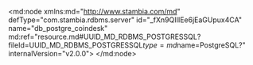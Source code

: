 <?xml version="1.0" encoding="UTF-8"?>
<md:node xmlns:md="http://www.stambia.com/md" defType="com.stambia.rdbms.server" id="_fXn9QIIIEe6jEaGUpux4CA" name="db_postgre_coindesk" md:ref="resource.md#UUID_MD_RDBMS_POSTGRESSQL?fileId=UUID_MD_RDBMS_POSTGRESSQL$type=md$name=PostgreSQL?" internalVersion="v2.0.0">
  <attribute defType="com.stambia.rdbms.server.module" id="_fXvSAIIIEe6jEaGUpux4CA" value="PostgreSQL"/>
  <attribute defType="com.stambia.rdbms.server.user" id="_Aq9JsIIKEe6jEaGUpux4CA" value="postgres"/>
  <attribute defType="com.stambia.rdbms.server.driver" id="_Aq9JsYIKEe6jEaGUpux4CA" value="org.postgresql.Driver"/>
  <attribute defType="com.stambia.rdbms.server.designerAutoCommit" id="_Aq9JsoIKEe6jEaGUpux4CA" value="true"/>
  <attribute defType="com.stambia.rdbms.server.password" id="_Aq9Js4IKEe6jEaGUpux4CA" value="67360DCDA26A19D94727280D182292C8"/>
  <attribute defType="com.stambia.rdbms.server.url" id="_Aq9JtIIKEe6jEaGUpux4CA" value="jdbc:postgresql://localhost:5432/semarchy"/>
  <node defType="com.stambia.rdbms.schema" id="_fcZvkIIIEe6jEaGUpux4CA" name="semarchy.coindesk">
    <attribute defType="com.stambia.rdbms.schema.catalog.name" id="_fd3vMIIIEe6jEaGUpux4CA" value="semarchy"/>
    <attribute defType="com.stambia.rdbms.schema.name" id="_fd4WQIIIEe6jEaGUpux4CA" value="coindesk"/>
    <attribute defType="com.stambia.rdbms.schema.rejectMask" id="_fd49UIIIEe6jEaGUpux4CA" value="R_[targetName]"/>
    <attribute defType="com.stambia.rdbms.schema.loadMask" id="_fd49UYIIEe6jEaGUpux4CA" value="L[number]_[targetName]"/>
    <attribute defType="com.stambia.rdbms.schema.integrationMask" id="_fd5kYIIIEe6jEaGUpux4CA" value="I_[targetName]"/>
    <attribute defType="com.stambia.rdbms.schema.control" id="_-7DSUIIJEe6jEaGUpux4CA" ref="resource.md#_fcZvkIIIEe6jEaGUpux4CA?fileId=_fXn9QIIIEe6jEaGUpux4CA$type=md$name=semarchy.coindesk?"/>
    <attribute defType="com.stambia.rdbms.schema.work" id="_mJNbcIIsEe6QQ6l8fm7y2Q" ref="resource.md#_fcZvkIIIEe6jEaGUpux4CA?fileId=_fXn9QIIIEe6jEaGUpux4CA$type=md$name=semarchy.coindesk?"/>
    <node defType="com.stambia.rdbms.datastore" id="_Aq9JvIIKEe6jEaGUpux4CA" name="bpi">
      <attribute defType="com.stambia.rdbms.datastore.name" id="_Aq9JvYIKEe6jEaGUpux4CA" value="bpi"/>
      <attribute defType="com.stambia.rdbms.datastore.type" id="_Aq9JvoIKEe6jEaGUpux4CA" value="TABLE"/>
      <node defType="com.stambia.rdbms.column" id="_Aq9Jv4IKEe6jEaGUpux4CA" name="bpi_id" position="1">
        <attribute defType="com.stambia.rdbms.column.name" id="_Aq9JwIIKEe6jEaGUpux4CA" value="bpi_id"/>
        <attribute defType="com.stambia.rdbms.column.nullable" id="_Aq9JwYIKEe6jEaGUpux4CA" value="0"/>
        <attribute defType="com.stambia.rdbms.column.digits" id="_Aq9JwoIKEe6jEaGUpux4CA" value="0"/>
        <attribute defType="com.stambia.rdbms.column.autoGenerated" id="_Aq9Jw4IKEe6jEaGUpux4CA" value="false"/>
        <attribute defType="com.stambia.rdbms.column.autoIncrement" id="_Aq9JxIIKEe6jEaGUpux4CA" value="true"/>
        <attribute defType="com.stambia.rdbms.column.type" id="_Aq9JxYIKEe6jEaGUpux4CA" value="serial"/>
        <attribute defType="com.stambia.rdbms.column.size" id="_Aq9JxoIKEe6jEaGUpux4CA" value="10"/>
        <attribute defType="com.stambia.rdbms.column.arrayType" id="_Aq9Jx4IKEe6jEaGUpux4CA" value=""/>
      </node>
      <node defType="com.stambia.rdbms.column" id="_Aq9JyIIKEe6jEaGUpux4CA" name="updated" position="2">
        <attribute defType="com.stambia.rdbms.column.name" id="_Aq9JyYIKEe6jEaGUpux4CA" value="updated"/>
        <attribute defType="com.stambia.rdbms.column.nullable" id="_Aq9JyoIKEe6jEaGUpux4CA" value="1"/>
        <attribute defType="com.stambia.rdbms.column.digits" id="_Aq9Jy4IKEe6jEaGUpux4CA" value="0"/>
        <attribute defType="com.stambia.rdbms.column.autoGenerated" id="_Aq9JzIIKEe6jEaGUpux4CA" value="false"/>
        <attribute defType="com.stambia.rdbms.column.autoIncrement" id="_Aq9JzYIKEe6jEaGUpux4CA" value="false"/>
        <attribute defType="com.stambia.rdbms.column.type" id="_Aq9JzoIKEe6jEaGUpux4CA" value="varchar"/>
        <attribute defType="com.stambia.rdbms.column.size" id="_Aq9Jz4IKEe6jEaGUpux4CA" value="25"/>
        <attribute defType="com.stambia.rdbms.column.arrayType" id="_Aq9J0IIKEe6jEaGUpux4CA" value=""/>
      </node>
      <node defType="com.stambia.rdbms.column" id="_Aq9J0YIKEe6jEaGUpux4CA" name="updatediso" position="3">
        <attribute defType="com.stambia.rdbms.column.name" id="_Aq9J0oIKEe6jEaGUpux4CA" value="updatediso"/>
        <attribute defType="com.stambia.rdbms.column.nullable" id="_Aq9J04IKEe6jEaGUpux4CA" value="1"/>
        <attribute defType="com.stambia.rdbms.column.digits" id="_Aq9J1IIKEe6jEaGUpux4CA" value="0"/>
        <attribute defType="com.stambia.rdbms.column.autoGenerated" id="_Aq9J1YIKEe6jEaGUpux4CA" value="false"/>
        <attribute defType="com.stambia.rdbms.column.autoIncrement" id="_Aq9J1oIKEe6jEaGUpux4CA" value="false"/>
        <attribute defType="com.stambia.rdbms.column.type" id="_Aq9J14IKEe6jEaGUpux4CA" value="varchar"/>
        <attribute defType="com.stambia.rdbms.column.size" id="_Aq9J2IIKEe6jEaGUpux4CA" value="25"/>
        <attribute defType="com.stambia.rdbms.column.arrayType" id="_Aq9J2YIKEe6jEaGUpux4CA" value=""/>
      </node>
      <node defType="com.stambia.rdbms.column" id="_Aq9J2oIKEe6jEaGUpux4CA" name="updateduk" position="4">
        <attribute defType="com.stambia.rdbms.column.name" id="_Aq9J24IKEe6jEaGUpux4CA" value="updateduk"/>
        <attribute defType="com.stambia.rdbms.column.nullable" id="_Aq9J3IIKEe6jEaGUpux4CA" value="1"/>
        <attribute defType="com.stambia.rdbms.column.digits" id="_Aq9J3YIKEe6jEaGUpux4CA" value="0"/>
        <attribute defType="com.stambia.rdbms.column.autoGenerated" id="_Aq9J3oIKEe6jEaGUpux4CA" value="false"/>
        <attribute defType="com.stambia.rdbms.column.autoIncrement" id="_Aq9J34IKEe6jEaGUpux4CA" value="false"/>
        <attribute defType="com.stambia.rdbms.column.type" id="_Aq9J4IIKEe6jEaGUpux4CA" value="varchar"/>
        <attribute defType="com.stambia.rdbms.column.size" id="_Aq9J4YIKEe6jEaGUpux4CA" value="25"/>
        <attribute defType="com.stambia.rdbms.column.arrayType" id="_Aq9J4oIKEe6jEaGUpux4CA" value=""/>
      </node>
      <node defType="com.stambia.rdbms.column" id="_Aq9J44IKEe6jEaGUpux4CA" name="eur_rate" position="5">
        <attribute defType="com.stambia.rdbms.column.name" id="_Aq9J5IIKEe6jEaGUpux4CA" value="eur_rate"/>
        <attribute defType="com.stambia.rdbms.column.nullable" id="_Aq9J5YIKEe6jEaGUpux4CA" value="1"/>
        <attribute defType="com.stambia.rdbms.column.digits" id="_Aq9J5oIKEe6jEaGUpux4CA" value="0"/>
        <attribute defType="com.stambia.rdbms.column.autoGenerated" id="_Aq9J54IKEe6jEaGUpux4CA" value="false"/>
        <attribute defType="com.stambia.rdbms.column.autoIncrement" id="_Aq9J6IIKEe6jEaGUpux4CA" value="false"/>
        <attribute defType="com.stambia.rdbms.column.type" id="_Aq9J6YIKEe6jEaGUpux4CA" value="varchar"/>
        <attribute defType="com.stambia.rdbms.column.size" id="_Aq9J6oIKEe6jEaGUpux4CA" value="25"/>
        <attribute defType="com.stambia.rdbms.column.arrayType" id="_Aq9J64IKEe6jEaGUpux4CA" value=""/>
      </node>
      <node defType="com.stambia.rdbms.column" id="_Aq9J7IIKEe6jEaGUpux4CA" name="eur_rate_float" position="6">
        <attribute defType="com.stambia.rdbms.column.name" id="_Aq9J7YIKEe6jEaGUpux4CA" value="eur_rate_float"/>
        <attribute defType="com.stambia.rdbms.column.nullable" id="_Aq9J7oIKEe6jEaGUpux4CA" value="1"/>
        <attribute defType="com.stambia.rdbms.column.digits" id="_Aq9J74IKEe6jEaGUpux4CA" value="0"/>
        <attribute defType="com.stambia.rdbms.column.autoGenerated" id="_Aq9J8IIKEe6jEaGUpux4CA" value="false"/>
        <attribute defType="com.stambia.rdbms.column.autoIncrement" id="_Aq9J8YIKEe6jEaGUpux4CA" value="false"/>
        <attribute defType="com.stambia.rdbms.column.type" id="_Aq9J8oIKEe6jEaGUpux4CA" value="varchar"/>
        <attribute defType="com.stambia.rdbms.column.size" id="_Aq9J84IKEe6jEaGUpux4CA" value="25"/>
        <attribute defType="com.stambia.rdbms.column.arrayType" id="_Aq9J9IIKEe6jEaGUpux4CA" value=""/>
      </node>
      <node defType="com.stambia.rdbms.column" id="_Aq9J9YIKEe6jEaGUpux4CA" name="gbp_rate" position="7">
        <attribute defType="com.stambia.rdbms.column.name" id="_Aq9J9oIKEe6jEaGUpux4CA" value="gbp_rate"/>
        <attribute defType="com.stambia.rdbms.column.nullable" id="_Aq9J94IKEe6jEaGUpux4CA" value="1"/>
        <attribute defType="com.stambia.rdbms.column.digits" id="_Aq9J-IIKEe6jEaGUpux4CA" value="0"/>
        <attribute defType="com.stambia.rdbms.column.autoGenerated" id="_Aq9J-YIKEe6jEaGUpux4CA" value="false"/>
        <attribute defType="com.stambia.rdbms.column.autoIncrement" id="_Aq9J-oIKEe6jEaGUpux4CA" value="false"/>
        <attribute defType="com.stambia.rdbms.column.type" id="_Aq9J-4IKEe6jEaGUpux4CA" value="varchar"/>
        <attribute defType="com.stambia.rdbms.column.size" id="_Aq9J_IIKEe6jEaGUpux4CA" value="25"/>
        <attribute defType="com.stambia.rdbms.column.arrayType" id="_Aq9J_YIKEe6jEaGUpux4CA" value=""/>
      </node>
      <node defType="com.stambia.rdbms.column" id="_Aq9J_oIKEe6jEaGUpux4CA" name="gbp_rate_float" position="8">
        <attribute defType="com.stambia.rdbms.column.name" id="_Aq9J_4IKEe6jEaGUpux4CA" value="gbp_rate_float"/>
        <attribute defType="com.stambia.rdbms.column.nullable" id="_Aq9KAIIKEe6jEaGUpux4CA" value="1"/>
        <attribute defType="com.stambia.rdbms.column.digits" id="_Aq9KAYIKEe6jEaGUpux4CA" value="0"/>
        <attribute defType="com.stambia.rdbms.column.autoGenerated" id="_Aq9KAoIKEe6jEaGUpux4CA" value="false"/>
        <attribute defType="com.stambia.rdbms.column.autoIncrement" id="_Aq9KA4IKEe6jEaGUpux4CA" value="false"/>
        <attribute defType="com.stambia.rdbms.column.type" id="_Aq9KBIIKEe6jEaGUpux4CA" value="varchar"/>
        <attribute defType="com.stambia.rdbms.column.size" id="_Aq9KBYIKEe6jEaGUpux4CA" value="25"/>
        <attribute defType="com.stambia.rdbms.column.arrayType" id="_Aq9KBoIKEe6jEaGUpux4CA" value=""/>
      </node>
      <node defType="com.stambia.rdbms.column" id="_Aq9KB4IKEe6jEaGUpux4CA" name="usd_rate" position="9">
        <attribute defType="com.stambia.rdbms.column.name" id="_Aq9KCIIKEe6jEaGUpux4CA" value="usd_rate"/>
        <attribute defType="com.stambia.rdbms.column.nullable" id="_Aq9KCYIKEe6jEaGUpux4CA" value="1"/>
        <attribute defType="com.stambia.rdbms.column.digits" id="_Aq9KCoIKEe6jEaGUpux4CA" value="0"/>
        <attribute defType="com.stambia.rdbms.column.autoGenerated" id="_Aq9KC4IKEe6jEaGUpux4CA" value="false"/>
        <attribute defType="com.stambia.rdbms.column.autoIncrement" id="_Aq9KDIIKEe6jEaGUpux4CA" value="false"/>
        <attribute defType="com.stambia.rdbms.column.type" id="_Aq9KDYIKEe6jEaGUpux4CA" value="varchar"/>
        <attribute defType="com.stambia.rdbms.column.size" id="_Aq9KDoIKEe6jEaGUpux4CA" value="25"/>
        <attribute defType="com.stambia.rdbms.column.arrayType" id="_Aq9KD4IKEe6jEaGUpux4CA" value=""/>
      </node>
      <node defType="com.stambia.rdbms.column" id="_Aq9KEIIKEe6jEaGUpux4CA" name="usd_rate_float" position="10">
        <attribute defType="com.stambia.rdbms.column.name" id="_Aq9KEYIKEe6jEaGUpux4CA" value="usd_rate_float"/>
        <attribute defType="com.stambia.rdbms.column.nullable" id="_Aq9KEoIKEe6jEaGUpux4CA" value="1"/>
        <attribute defType="com.stambia.rdbms.column.digits" id="_Aq9KE4IKEe6jEaGUpux4CA" value="0"/>
        <attribute defType="com.stambia.rdbms.column.autoGenerated" id="_Aq9KFIIKEe6jEaGUpux4CA" value="false"/>
        <attribute defType="com.stambia.rdbms.column.autoIncrement" id="_Aq9KFYIKEe6jEaGUpux4CA" value="false"/>
        <attribute defType="com.stambia.rdbms.column.type" id="_Aq9KFoIKEe6jEaGUpux4CA" value="varchar"/>
        <attribute defType="com.stambia.rdbms.column.size" id="_Aq9KF4IKEe6jEaGUpux4CA" value="25"/>
        <attribute defType="com.stambia.rdbms.column.arrayType" id="_Aq9KGIIKEe6jEaGUpux4CA" value=""/>
      </node>
      <node defType="com.stambia.rdbms.column" id="_Aq9KGYIKEe6jEaGUpux4CA" name="curr_date" position="11">
        <attribute defType="com.stambia.rdbms.column.name" id="_Aq9KGoIKEe6jEaGUpux4CA" value="curr_date"/>
        <attribute defType="com.stambia.rdbms.column.nullable" id="_Aq9KG4IKEe6jEaGUpux4CA" value="1"/>
        <attribute defType="com.stambia.rdbms.column.digits" id="_Aq9KHIIKEe6jEaGUpux4CA" value="6"/>
        <attribute defType="com.stambia.rdbms.column.autoGenerated" id="_Aq9KHYIKEe6jEaGUpux4CA" value="false"/>
        <attribute defType="com.stambia.rdbms.column.autoIncrement" id="_Aq9KHoIKEe6jEaGUpux4CA" value="false"/>
        <attribute defType="com.stambia.rdbms.column.type" id="_Aq9KH4IKEe6jEaGUpux4CA" value="timestamp"/>
        <attribute defType="com.stambia.rdbms.column.size" id="_Aq9KIIIKEe6jEaGUpux4CA" value="29"/>
        <attribute defType="com.stambia.rdbms.column.arrayType" id="_Aq9KIYIKEe6jEaGUpux4CA" value=""/>
      </node>
      <node defType="com.stambia.rdbms.pk" id="_Aq9KIoIKEe6jEaGUpux4CA" name="pk_bpi">
        <node defType="com.stambia.rdbms.colref" id="_Aq9KI4IKEe6jEaGUpux4CA" position="1">
          <attribute defType="com.stambia.rdbms.colref.ref" id="_Aq9KJIIKEe6jEaGUpux4CA" ref="resource.md#_Aq9Jv4IKEe6jEaGUpux4CA?fileId=_fXn9QIIIEe6jEaGUpux4CA$type=md$name=bpi_id?"/>
        </node>
      </node>
    </node>
    <node defType="com.stambia.rdbms.datastore" id="_NARrgYLPEe6ueKymzODcGA" name="cenyzlota">
      <attribute defType="com.stambia.rdbms.datastore.name" id="_NARrgoLPEe6ueKymzODcGA" value="cenyzlota"/>
      <attribute defType="com.stambia.rdbms.datastore.type" id="_NARrg4LPEe6ueKymzODcGA" value="TABLE"/>
      <node defType="com.stambia.rdbms.index" id="_NARrhILPEe6ueKymzODcGA" name="cenyzlota_uni">
        <attribute defType="com.stambia.rdbms.index.unique" id="_NARrhYLPEe6ueKymzODcGA" value="true"/>
        <node defType="com.stambia.rdbms.colref" id="_NARrhoLPEe6ueKymzODcGA" name="cena_date">
          <attribute defType="com.stambia.rdbms.colref.ref" id="_NARrh4LPEe6ueKymzODcGA" ref="resource.md#_NARriILPEe6ueKymzODcGA?fileId=_fXn9QIIIEe6jEaGUpux4CA$type=md$name=cena_date?"/>
        </node>
      </node>
      <node defType="com.stambia.rdbms.column" id="_NARriILPEe6ueKymzODcGA" name="cena_date" position="2">
        <attribute defType="com.stambia.rdbms.column.name" id="_NARriYLPEe6ueKymzODcGA" value="cena_date"/>
        <attribute defType="com.stambia.rdbms.column.nullable" id="_NARrioLPEe6ueKymzODcGA" value="1"/>
        <attribute defType="com.stambia.rdbms.column.digits" id="_NARri4LPEe6ueKymzODcGA" value="0"/>
        <attribute defType="com.stambia.rdbms.column.autoGenerated" id="_NARrjILPEe6ueKymzODcGA" value="false"/>
        <attribute defType="com.stambia.rdbms.column.autoIncrement" id="_NARrjYLPEe6ueKymzODcGA" value="false"/>
        <attribute defType="com.stambia.rdbms.column.type" id="_NARrjoLPEe6ueKymzODcGA" value="varchar"/>
        <attribute defType="com.stambia.rdbms.column.size" id="_NARrj4LPEe6ueKymzODcGA" value="25"/>
        <attribute defType="com.stambia.rdbms.column.arrayType" id="_NARrkILPEe6ueKymzODcGA" value=""/>
      </node>
      <node defType="com.stambia.rdbms.column" id="_NARrkYLPEe6ueKymzODcGA" name="cena_value" position="3">
        <attribute defType="com.stambia.rdbms.column.name" id="_NARrkoLPEe6ueKymzODcGA" value="cena_value"/>
        <attribute defType="com.stambia.rdbms.column.nullable" id="_NARrk4LPEe6ueKymzODcGA" value="1"/>
        <attribute defType="com.stambia.rdbms.column.digits" id="_NARrlILPEe6ueKymzODcGA" value="0"/>
        <attribute defType="com.stambia.rdbms.column.autoGenerated" id="_NARrlYLPEe6ueKymzODcGA" value="false"/>
        <attribute defType="com.stambia.rdbms.column.autoIncrement" id="_NARrloLPEe6ueKymzODcGA" value="false"/>
        <attribute defType="com.stambia.rdbms.column.type" id="_NARrl4LPEe6ueKymzODcGA" value="varchar"/>
        <attribute defType="com.stambia.rdbms.column.size" id="_NARrmILPEe6ueKymzODcGA" value="25"/>
        <attribute defType="com.stambia.rdbms.column.arrayType" id="_NARrmYLPEe6ueKymzODcGA" value=""/>
      </node>
      <node defType="com.stambia.rdbms.column" id="_NARrmoLPEe6ueKymzODcGA" name="updated_at" position="5">
        <attribute defType="com.stambia.rdbms.column.name" id="_NARrm4LPEe6ueKymzODcGA" value="updated_at"/>
        <attribute defType="com.stambia.rdbms.column.nullable" id="_NARrnILPEe6ueKymzODcGA" value="1"/>
        <attribute defType="com.stambia.rdbms.column.digits" id="_NARrnYLPEe6ueKymzODcGA" value="6"/>
        <attribute defType="com.stambia.rdbms.column.autoGenerated" id="_NARrnoLPEe6ueKymzODcGA" value="false"/>
        <attribute defType="com.stambia.rdbms.column.autoIncrement" id="_NARrn4LPEe6ueKymzODcGA" value="false"/>
        <attribute defType="com.stambia.rdbms.column.type" id="_NARroILPEe6ueKymzODcGA" value="timestamp"/>
        <attribute defType="com.stambia.rdbms.column.size" id="_NARroYLPEe6ueKymzODcGA" value="29"/>
        <attribute defType="com.stambia.rdbms.column.arrayType" id="_NARrooLPEe6ueKymzODcGA" value=""/>
      </node>
    </node>
  </node>
  <node defType="com.stambia.rdbms.queryFolder" id="_wLBIgYI1Ee6QQ6l8fm7y2Q" name="query_folder">
    <node defType="com.stambia.rdbms.query" id="_3Se6cII1Ee6QQ6l8fm7y2Q" name="SELECT RANDOM">
      <attribute defType="com.stambia.rdbms.query.expression" id="_B8p-III2Ee6QQ6l8fm7y2Q" value="select random()"/>
      <node defType="com.stambia.rdbms.column" id="_I_qt4II2Ee6QQ6l8fm7y2Q" name="random" position="1">
        <attribute defType="com.stambia.rdbms.column.name" id="_I_qt4YI2Ee6QQ6l8fm7y2Q" value="random"/>
        <attribute defType="com.stambia.rdbms.column.autoIncrement" id="_I_qt4oI2Ee6QQ6l8fm7y2Q" value="false"/>
        <attribute defType="com.stambia.rdbms.column.nullable" id="_I_qt44I2Ee6QQ6l8fm7y2Q" value="2"/>
        <attribute defType="com.stambia.rdbms.column.digits" id="_I_qt5II2Ee6QQ6l8fm7y2Q" value="17"/>
        <attribute defType="com.stambia.rdbms.column.type" id="_I_qt5YI2Ee6QQ6l8fm7y2Q" value="integer"/>
        <attribute defType="com.stambia.rdbms.column.size" id="_I_qt5oI2Ee6QQ6l8fm7y2Q" value="17"/>
        <attribute defType="com.stambia.rdbms.column.arrayType" id="_I_uYQII2Ee6QQ6l8fm7y2Q" value=""/>
        <attribute defType="com.stambia.rdbms.column.anonymActivated" id="_I_uYQYI2Ee6QQ6l8fm7y2Q" value="true"/>
        <attribute defType="com.stambia.rdbms.column.anonymNullValueRepartition" id="_I_uYQoI2Ee6QQ6l8fm7y2Q" value="None"/>
        <attribute defType="com.stambia.rdbms.column.anonymStringTransformation" id="_I_uYQ4I2Ee6QQ6l8fm7y2Q" value="None"/>
      </node>
    </node>
    <node defType="com.stambia.rdbms.query" id="_z6iDAII8Ee6QQ6l8fm7y2Q" name="SELECT PKEY">
      <attribute defType="com.stambia.rdbms.query.expression" id="_2kr8III8Ee6QQ6l8fm7y2Q" value="INSERT INTO coindesk.cenyzlota (cena_date, cena_value ) VALUES ( null , null) RETURNING cena_id;"/>
      <node defType="com.stambia.rdbms.column" id="_uLVPEII9Ee6QQ6l8fm7y2Q" name="cena_id" position="1">
        <attribute defType="com.stambia.rdbms.column.name" id="_uLVPEYI9Ee6QQ6l8fm7y2Q" value="cena_id"/>
        <attribute defType="com.stambia.rdbms.column.autoIncrement" id="_uLVPEoI9Ee6QQ6l8fm7y2Q" value="true"/>
        <attribute defType="com.stambia.rdbms.column.nullable" id="_uLVPE4I9Ee6QQ6l8fm7y2Q" value="0"/>
        <attribute defType="com.stambia.rdbms.column.digits" id="_uLVPFII9Ee6QQ6l8fm7y2Q" value="0"/>
        <attribute defType="com.stambia.rdbms.column.type" id="_uLVPFYI9Ee6QQ6l8fm7y2Q" value="serial"/>
        <attribute defType="com.stambia.rdbms.column.size" id="_uLVPFoI9Ee6QQ6l8fm7y2Q" value="10"/>
        <attribute defType="com.stambia.rdbms.column.arrayType" id="_uLYSYII9Ee6QQ6l8fm7y2Q" value=""/>
        <attribute defType="com.stambia.rdbms.column.anonymActivated" id="_uLYSYYI9Ee6QQ6l8fm7y2Q" value="true"/>
        <attribute defType="com.stambia.rdbms.column.anonymNullValueRepartition" id="_uLYSYoI9Ee6QQ6l8fm7y2Q" value="None"/>
        <attribute defType="com.stambia.rdbms.column.anonymStringTransformation" id="_uLYSY4I9Ee6QQ6l8fm7y2Q" value="None"/>
      </node>
    </node>
    <node defType="com.stambia.rdbms.query" id="_WoGt8IJAEe6QQ6l8fm7y2Q" name="SELECT NEXTVAL">
      <attribute defType="com.stambia.rdbms.query.expression" id="_Ydh-gIJAEe6QQ6l8fm7y2Q" value=" SELECT currval(pg_get_serial_sequence('coindesk.cenyzlota','cena_id'));"/>
    </node>
  </node>
</md:node>